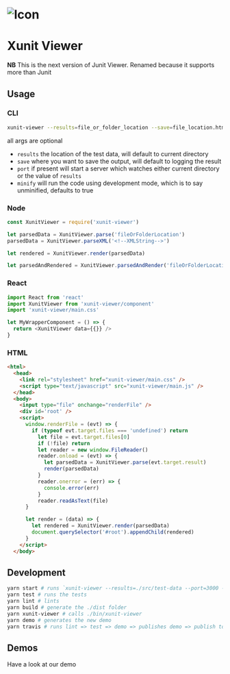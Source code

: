 # ![Icon](https://raw.githubusercontent.com/lukejpreston/xunit-viewer/react/public/XunitViewerIcon.png)

# Xunit Viewer

**NB** This is the next version of Junit Viewer. Renamed because it supports more than Junit

## Usage

### CLI

```bash
xunit-viewer --results=file_or_folder_location --save=file_location.html --port=port_number --minify=false
```

all args are optional

* `results` the location of the test data, will default to current directory
* `save` where you want to save the output, will default to logging the result
* `port` if present will start a server which watches either current directory or the value of `results`
* `minify` will run the code using development mode, which is to say unminified, defaults to true

### Node

```js
const XunitViewer = require('xunit-viewer')

let parsedData = XunitViewer.parse('fileOrFolderLocation')
parsedData = XunitViewer.parseXML('<!--XMLString-->')

let rendered = XunitViewer.render(parsedData)

let parsedAndRendered = XunitViewer.parsedAndRender('fileOrFolderLocation')
```

### React

```js
import React from 'react'
import XunitViewer from 'xunit-viewer/component'
import 'xunit-viewer/main.css'

let MyWrapperComponent = () => {
  return <XunitViewer data={{}} />
}
```

### HTML

```html
<html>
  <head>
    <link rel="stylesheet" href="xunit-viewer/main.css" />
    <script type="text/javascript" src="xunit-viewer/main.js" />
  </head>
  <body>
    <input type="file" onchange="renderFile" />
    <div id='root' />
    <script>
      window.renderFile = (evt) => {
        if (typeof evt.target.files === 'undefined') return
          let file = evt.target.files[0]
          if (!file) return
          let reader = new window.FileReader()
          reader.onload = (evt) => {
            let parsedData = XunitViewer.parse(evt.target.result)
            render(parsedData)
          }
          reader.onerror = (err) => {
            console.error(err)
          }
          reader.readAsText(file)
      }

      let render = (data) => {
        let rendered = XunitViewer.render(parsedData)
        document.querySelector('#root').appendChild(rendered)
      }
    </script>
  </body>
```

## Development

```bash
yarn start # runs `xunit-viewer --results=./src/test-data --port=3000 --minify=false`
yarn test # runs the tests
yarn lint # lints
yarn build # generate the ./dist folder
yarn xunit-viewer # calls ./bin/xunit-viewer
yarn demo # generates the new demo
yarn travis # runs lint => test => demo => publishes demo => publish to npm
```

## Demos

Have a look at our demo
